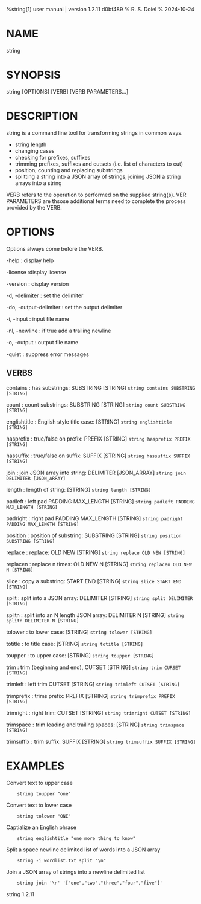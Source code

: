 %string(1) user manual | version 1.2.11 d0bf489
% R. S. Doiel
% 2024-10-24

# NAME

string

# SYNOPSIS

string [OPTIONS] [VERB] [VERB PARAMETERS...]

# DESCRIPTION

string is a command line tool for transforming strings in common ways.

- string length
- changing cases
- checking for prefixes, suffixes 
- trimming prefixes, suffixes and cutsets (i.e. list of characters to cut)
- position, counting and replacing substrings
- splitting a string into a JSON array of strings, joining JSON a string arrays into a string

VERB refers to the operation to performed on the supplied string(s).
VER PARAMETERS are thsose additional terms need to complete the process
provided by the VERB.

# OPTIONS

Options always come before the VERB.

-help
: display help

-license
:display license

-version
: display version

-d, -delimiter
: set the delimiter

-do, -output-delimiter
: set the output delimiter

-i, -input
: input file name

-nl, -newline
: if true add a trailing newline

-o, -output
: output file name

-quiet
: suppress error messages


## VERBS

contains
: has substrings: SUBSTRING [STRING] `string contains SUBSTRING [STRING]`

count
: count substrings: SUBSTRING [STRING] `string count SUBSTRING [STRING]`

englishtitle
: English style title case: [STRING] `string englishtitle [STRING]`

hasprefix
: true/false on prefix: PREFIX [STRING] `string hasprefix PREFIX [STRING]`

hassuffix
: true/false on suffix: SUFFIX [STRING] `string hassuffix SUFFIX [STRING]`

join
: join JSON array into string: DELIMITER [JSON_ARRAY] `string join DELIMITER [JSON_ARRAY]`

length
: length of string: [STRING] `string length [STRING]`

padleft
: left pad PADDING MAX_LENGTH [STRING] `string padleft PADDING MAX_LENGTH [STRING]`

padright
: right pad PADDING MAX_LENGTH [STRING] `string padright PADDING MAX_LENGTH [STRING]`

position
: position of substring: SUBSTRING [STRING] `string position SUBSTRING [STRING]`

replace
: replace: OLD NEW [STRING] `string replace OLD NEW [STRING]`

replacen
: replace n times: OLD NEW N [STRING] `string replacen OLD NEW N [STRING]`

slice
: copy a substring: START END [STRING] `string slice START END [STRING]`

split
: split into a JSON array: DELIMITER [STRING] `string split DELIMITER [STRING]`

splitn
: split into an N length JSON array: DELIMITER N [STRING] `string splitn DELIMITER N [STRING]`

tolower
: to lower case: [STRING] `string tolower [STRING]`

totitle
: to title case: [STRING] `string totitle [STRING]`

toupper
: to upper case: [STRING] `string toupper [STRING]`

trim
: trim (beginning and end), CUTSET [STRING] `string trim CURSET [STRING]`

trimleft
: left trim CUTSET [STRING] `string trimleft CUTSET [STRING]`

trimprefix
: trims prefix: PREFIX [STRING] `string trimprefix PREFIX [STRING]`

trimright
: right trim: CUTSET [STRING] `string trimright CUTSET [STRING]`

trimspace
: trim leading and trailing spaces: [STRING] `string trimspace [STRING]`

trimsuffix
: trim suffix: SUFFIX [STRING] `string trimsuffix SUFFIX [STRING]`

# EXAMPLES

Convert text to upper case

~~~
	string toupper "one"
~~~

Convert text to lower case

~~~
	string tolower "ONE"
~~~

Captialize an English phrase

~~~
	string englishtitle "one more thing to know"
~~~

Split a space newline delimited list of words into a JSON array

~~~
	string -i wordlist.txt split "\n"
~~~

Join a JSON array of strings into a newline delimited list

~~~
	string join '\n' '["one","two","three","four","five"]'
~~~

string 1.2.11

